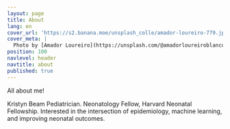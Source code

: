 ```yaml
---
layout: page
title: About
lang: en
cover_url: 'https://s2.banana.moe/unsplash_colle/amador-loureiro-779.jpg'
cover_meta: |
  Photo by [Amador Loureiro](https://unsplash.com/@amadorloureiroblanco)
position: 100
navlevel: header
navtitle: about
published: true
---
```


All about me!

Kristyn Beam
Pediatrician.
Neonatology Fellow, Harvard Neonatal Fellowship.
Interested in the intersection of epidemiology, machine learning, and improving neonatal outcomes.


